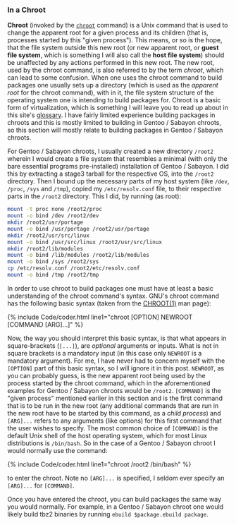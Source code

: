 ### In a Chroot
**Chroot** (invoked by the [`chroot`](/man/chroot.1.html) command) is a Unix command that is used to change the apparent root for a given process and its children (that is, processes started by this "given process"). This means, or so is the hope, that the file system outside this new root (or new apparent root, or **guest file system**, which is something I will also call the **host file system**) should be unaffected by any actions performed in this new root. The new root, used by the chroot command, is also referred to by the term *chroot*, which can lead to some confusion. When one uses the chroot command to build packages one usually sets up a directory (which is used as the *apparent root* for the chroot command), with in it, the file system structure of the operating system one is intending to build packages for. Chroot is a basic form of virtualization, which is something I will leave you to read up about in this site's [glossary](/glossary/#virtualization). I have fairly limited experience building packages in chroots and this is mostly limited to building in Gentoo / Sabayon chroots, so this section will mostly relate to building packages in Gentoo / Sabayon chroots.

For Gentoo / Sabayon chroots, I usually created a new directory `/root2` wherein I would create a file system that resembles a minimal (with only the bare essential programs pre-installed) installation of Gentoo / Sabayon. I did this by extracting a stage3 tarball for the respective OS, into the `/root2` directory. Then I bound up the necessary parts of my host system (like `/dev`, `/proc`, `/sys` and `/tmp`), copied my `/etc/resolv.conf` file, to their respective parts in the `/root2` directory. This I did, by running (as root):

~~~ bash
mount -t proc none /root2/proc
mount -o bind /dev /root2/dev
mkdir /root2/usr/portage
mount -o bind /usr/portage /root2/usr/portage
mkdir /root2/usr/src/linux
mount -o bind /usr/src/linux /root2/usr/src/linux
mkdir /root2/lib/modules
mount -o bind /lib/modules /root2/lib/modules
mount -o bind /sys /root2/sys
cp /etc/resolv.conf /root2/etc/resolv.conf
mount -o bind /tmp /root2/tmp
~~~

In order to use chroot to build packages one must have at least a basic understanding of the chroot command's syntax. GNU's chroot command has the following basic syntax (taken from the [CHROOT(1)](/man/chroot.1.html) man page):

{% include Code/coder.html line1="chroot [OPTION] NEWROOT [COMMAND [ARG]...]" %}

Now, the way you should interpret this basic syntax, is that what appears in square-brackets (`[...]`), are *optional* arguments or inputs. What is not in square brackets is a mandatory input (in this case only `NEWROOT` is a mandatory argument). For me, I have never had to concern myself with the `[OPTION]` part of this basic syntax, so I will ignore it in this post. `NEWROOT`, as you can probably guess, is the new apparent root being used by the process started by the chroot command, which in the aforementioned examples for Gentoo / Sabayon chroots would be `/root2`. `[COMMAND]` is the "given process" mentioned earlier in this section and is the first command that is to be run in the new root (any additional commands that are run in the new root have to be started by this command, as a *child process*) and `[ARG]...` refers to any arguments (like options) for this first command that the user wishes to specify. The most common choice of `[COMMAND]` is the default Unix shell of the host operating system, which for most Linux distributions is `/bin/bash`. So in the case of a Gentoo / Sabayon chroot I would normally use the command:

{% include Code/coder.html line1="chroot /root2 /bin/bash" %}

to enter the chroot. Note no `[ARG]...` is specified, I seldom ever specify an `[ARG]...` for `[COMMAND]`.

Once you have entered the chroot, you can build packages the same way you would normally. For example, in a Gentoo / Sabayon chroot one would likely build tbz2 binaries by running `ebuild $package.ebuild package`.
